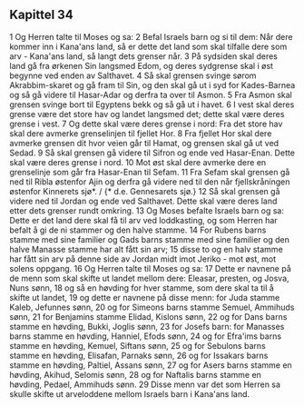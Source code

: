 ## Kapittel 34

1 Og Herren talte til Moses og sa:
2 Befal Israels barn og si til dem: Når dere kommer inn i Kana'ans land, så er dette det land som skal tilfalle dere som arv - Kana'ans land, så langt dets grenser når.
3 På sydsiden skal deres land gå fra ørkenen Sin langsmed Edom, og deres sydgrense skal i øst begynne ved enden av Salthavet.
4 Så skal grensen svinge sørom Akrabbim-skaret og gå fram til Sin, og den skal gå ut i syd for Kades-Barnea og så gå videre til Hasar-Adar og derfra ta over til Asmon.
5 Fra Asmon skal grensen svinge bort til Egyptens bekk og så gå ut i havet.
6 I vest skal deres grense være det store hav og landet langsmed det; dette skal være deres grense i vest.
7 Og dette skal være deres grense i nord: Fra det store hav skal dere avmerke grenselinjen til fjellet Hor.
8 Fra fjellet Hor skal dere avmerke grensen dit hvor veien går til Hamat, og grensen skal gå ut ved Sedad.
9 Så skal grensen gå videre til Sifron og ende ved Hasar-Enan. Dette skal være deres grense i nord.
10 Mot øst skal dere avmerke dere en grenselinje som går fra Hasar-Enan til Sefam.
11 Fra Sefam skal grensen gå ned til Ribla østenfor Ajin og derfra gå videre ned til den når fjellskråningen østenfor Kinnerets sjø*. / {* d.e. Gennesarets sjø.}
12 Så skal grensen gå videre ned til Jordan og ende ved Salthavet. Dette skal være deres land etter dets grenser rundt omkring.
13 Og Moses befalte Israels barn og sa: Dette er det land dere skal få til arv ved loddkasting, og som Herren har befalt å gi de ni stammer og den halve stamme.
14 For Rubens barns stamme med sine familier og Gads barns stamme med sine familier og den halve Manasse stamme har alt fått sin arv;
15 disse to og en halv stamme har fått sin arv på denne side av Jordan midt imot Jeriko - mot øst, mot solens oppgang.
16 Og Herren talte til Moses og sa:
17 Dette er navnene på de menn som skal skifte ut landet mellom dere: Eleasar, presten, og Josva, Nuns sønn,
18 og så en høvding for hver stamme, som dere skal ta til å skifte ut landet,
19 og dette er navnene på disse menn: for Juda stamme Kaleb, Jefunnes sønn,
20 og for Simeons barns stamme Semuel, Ammihuds sønn,
21 for Benjamins stamme Elidad, Kislons sønn,
22 og for Dans barns stamme en høvding, Bukki, Joglis sønn,
23 for Josefs barn: for Manasses barns stamme en høvding, Hanniel, Efods sønn,
24 og for Efra'ims barns stamme en høvding, Kemuel, Siftans sønn,
25 og for Sebulons barns stamme en høvding, Elisafan, Parnaks sønn,
26 og for Issakars barns stamme en høvding, Paltiel, Assans sønn,
27 og for Asers barns stamme en høvding, Akihud, Selomis sønn,
28 og for Naftalis barns stamme en høvding, Pedael, Ammihuds sønn.
29 Disse menn var det som Herren sa skulle skifte ut arveloddene mellom Israels barn i Kana'ans land.
